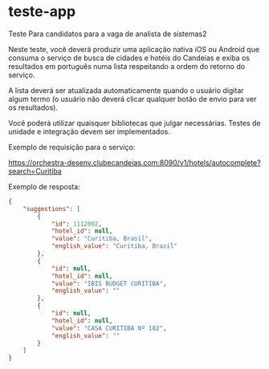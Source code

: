 # teste-app
Teste Para candidatos para a vaga de analista de sistemas2

Neste teste, você deverá produzir uma aplicação nativa iOS ou Android que consuma o serviço de busca de cidades e hotéis do Candeias e exiba os resultados em português numa lista respeitando a ordem do retorno do serviço.

A lista deverá ser atualizada automaticamente quando o usuário digitar algum termo (o usuário não deverá clicar qualquer botão de envio para ver os resultados).

Você poderá utilizar quaisquer bibliotecas que julgar necessárias. Testes de unidade e integração devem ser implementados.

Exemplo de requisição para o serviço:

https://orchestra-desenv.clubecandeias.com:8090/v1/hotels/autocomplete?search=Curitiba

Exemplo de resposta:


```json
{
    "suggestions": [
        {
            "id": 1112002,
            "hotel_id": null,
            "value": "Curitiba, Brasil",
            "english_value": "Curitiba, Brazil"
        },
        {
            "id": null,
            "hotel_id": null,
            "value": "IBIS BUDGET CURITIBA",
            "english_value": ""
        },
        {
            "id": null,
            "hotel_id": null,
            "value": "CASA CURITIBA Nº 182",
            "english_value": ""
        }
    ]
}
```
